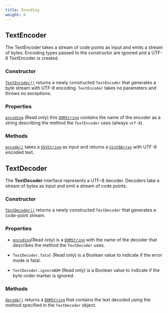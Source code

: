 ```yaml
---
title: Encoding
weight: 6
---
```


## TextEncoder

The TextEncoder takes a stream of code points as input and emits a stream of bytes. Encoding types passed to the constructor are ignored and a UTF-8 TextEncoder is created.

### Constructor

[`TextEncoder()`](https://developer.mozilla.org/en-US/docs/Web/API/TextEncoder/TextEncoder) returns a newly constructed `TextEncoder` that generates a byte stream with UTF-8 encoding. `TextEncoder` takes no parameters and throws no exceptions.

### Properties

[`encoding`](https://developer.mozilla.org/en-US/docs/Web/API/TextEncoder/encoding) (Read only) this [`DOMString`](https://developer.mozilla.org/en-US/docs/Web/API/DOMString) contains the name of the encoder as a string describing the method the `TextEncoder` uses (always `utf-8`).

### Methods

[`encode()`](https://developer.mozilla.org/en-US/docs/Web/API/TextEncoder/encode) takes a [`USVString`](https://developer.mozilla.org/en-US/docs/Web/API/USVString) as input and returns a [`Uint8Array`](https://developer.mozilla.org/en-US/docs/Web/JavaScript/Reference/Typed_arrays/Uint8Array) with UTF-8 encoded text.

## TextDecoder

The **TextDecoder** interface represents a UTF-8 decoder. Decoders take a stream of bytes as input and emit a stream of code points.

### Constructor

[`TextDecoder()`](https://developer.mozilla.org/en-US/docs/Web/API/TextDecoder/TextDecoder) returns a newly constructed `TextDecoder` that generates a code-point stream.

### Properties

- [`encoding`](https://developer.mozilla.org/en-US/docs/Web/API/TextDecoder/encoding)(Read only) is a [`DOMString`](https://developer.mozilla.org/en-US/docs/Web/API/DOMString) with the name of the decoder that describes the method the `TextDecoder` uses.

- `TextDecoder.fatal` (Read only) is a Boolean value to indicate if the error mode is fatal.

- `TextDecoder.ignoreBOM` (Read only) is a Boolean value to indicate if the byte-order marker is ignored.

### Methods

[`decode()`](https://developer.mozilla.org/en-US/docs/Web/API/TextDecoder/decode) returns a [`DOMString`](https://developer.mozilla.org/en-US/docs/Web/API/DOMString) that contains the text decoded using the method specified in the `TextDecoder` object.
